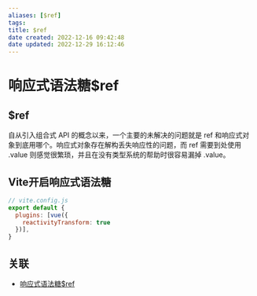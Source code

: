 ```yaml
---
aliases: [$ref]
tags:
title: $ref
date created: 2022-12-16 09:42:48
date updated: 2022-12-29 16:12:46
---
```


# 响应式语法糖$ref

## $ref

自从引入组合式 API 的概念以来，一个主要的未解决的问题就是 ref 和响应式对象到底用哪个。响应式对象存在解构丢失响应性的问题，而 ref 需要到处使用 .value 则感觉很繁琐，并且在没有类型系统的帮助时很容易漏掉 .value。

## Vite开启响应式语法糖

  ```js
  // vite.config.js
  export default {
    plugins: [vue({
      reactivityTransform: true
    })],
  }
  ```

## 关联

- [响应式语法糖$ref](https://cn.vuejs.org/guide/extras/reactivity-transform.html#refs-vs-reactive-variables)
